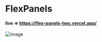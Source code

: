 # FlexPanels

#### live => https://flex-panels-two.vercel.app/

![image](https://github.com/tufansari/FlexPanels/assets/112820784/75ba7252-2a7e-4058-a863-930e204b0b92)
